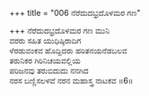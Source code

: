 +++
title = "006 ನೆರೆದುದಭ್ರದೊಳಮರ ಗಣ"

+++
ನೆರೆದುದಭ್ರದೊಳಮರ ಗಣ ಮುನಿ  
ವರರು ಸಹಿತ ಯುಧಿಷ್ಠಿರಾದಿಗ  
ಳೆರಡುವಂಕವ ಹೊದ್ದಿದರು ಹರಿತನಯನೆಡಬಲವ   
ತರುನಿಕರ ಗಿರಿನಿಚಯವಲ್ಲಿಯ  
ಪರಿಜನವು ತರುಬಿದುದು ನನಗಿದ  
ನರಸ ಬಣ್ಣಿಸಲಳವೆ ನರನ ಮಹಾಸ್ತ್ರ ನಾಟಕವ      ॥6॥